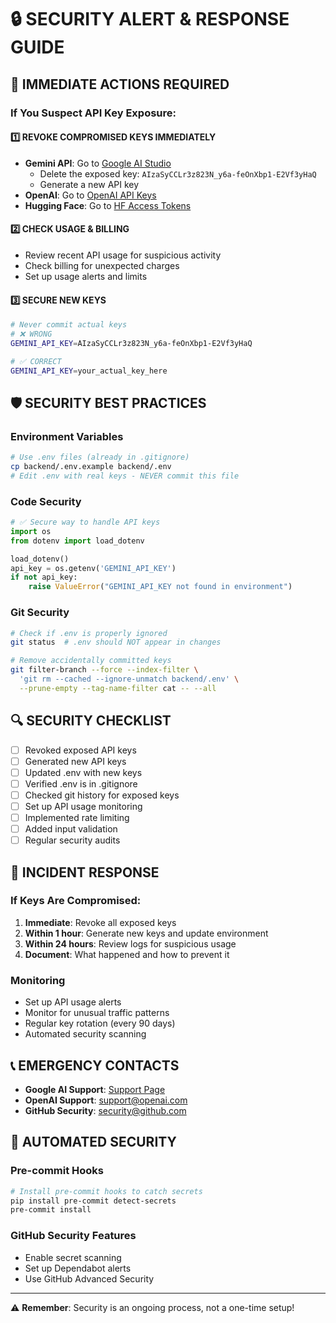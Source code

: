 # 🔒 SECURITY ALERT & RESPONSE GUIDE

## 🚨 IMMEDIATE ACTIONS REQUIRED

### If You Suspect API Key Exposure:

#### 1️⃣ **REVOKE COMPROMISED KEYS IMMEDIATELY**
- **Gemini API**: Go to [Google AI Studio](https://makersuite.google.com/app/apikey)
  - Delete the exposed key: `AIzaSyCCLr3z823N_y6a-feOnXbp1-E2Vf3yHaQ`
  - Generate a new API key
- **OpenAI**: Go to [OpenAI API Keys](https://platform.openai.com/api-keys)
- **Hugging Face**: Go to [HF Access Tokens](https://huggingface.co/settings/tokens)

#### 2️⃣ **CHECK USAGE & BILLING**
- Review recent API usage for suspicious activity
- Check billing for unexpected charges
- Set up usage alerts and limits

#### 3️⃣ **SECURE NEW KEYS**
```bash
# Never commit actual keys
# ❌ WRONG
GEMINI_API_KEY=AIzaSyCCLr3z823N_y6a-feOnXbp1-E2Vf3yHaQ

# ✅ CORRECT
GEMINI_API_KEY=your_actual_key_here
```

## 🛡️ SECURITY BEST PRACTICES

### Environment Variables
```bash
# Use .env files (already in .gitignore)
cp backend/.env.example backend/.env
# Edit .env with real keys - NEVER commit this file
```

### Code Security
```python
# ✅ Secure way to handle API keys
import os
from dotenv import load_dotenv

load_dotenv()
api_key = os.getenv('GEMINI_API_KEY')
if not api_key:
    raise ValueError("GEMINI_API_KEY not found in environment")
```

### Git Security
```bash
# Check if .env is properly ignored
git status  # .env should NOT appear in changes

# Remove accidentally committed keys
git filter-branch --force --index-filter \
  'git rm --cached --ignore-unmatch backend/.env' \
  --prune-empty --tag-name-filter cat -- --all
```

## 🔍 SECURITY CHECKLIST

- [ ] Revoked exposed API keys
- [ ] Generated new API keys
- [ ] Updated .env with new keys
- [ ] Verified .env is in .gitignore
- [ ] Checked git history for exposed keys
- [ ] Set up API usage monitoring
- [ ] Implemented rate limiting
- [ ] Added input validation
- [ ] Regular security audits

## 🚨 INCIDENT RESPONSE

### If Keys Are Compromised:
1. **Immediate**: Revoke all exposed keys
2. **Within 1 hour**: Generate new keys and update environment
3. **Within 24 hours**: Review logs for suspicious usage
4. **Document**: What happened and how to prevent it

### Monitoring
- Set up API usage alerts
- Monitor for unusual traffic patterns
- Regular key rotation (every 90 days)
- Automated security scanning

## 📞 EMERGENCY CONTACTS

- **Google AI Support**: [Support Page](https://developers.googleblog.com/2023/04/google-ai-support.html)
- **OpenAI Support**: support@openai.com
- **GitHub Security**: security@github.com

## 🔧 AUTOMATED SECURITY

### Pre-commit Hooks
```bash
# Install pre-commit hooks to catch secrets
pip install pre-commit detect-secrets
pre-commit install
```

### GitHub Security Features
- Enable secret scanning
- Set up Dependabot alerts
- Use GitHub Advanced Security

---

⚠️ **Remember**: Security is an ongoing process, not a one-time setup!
